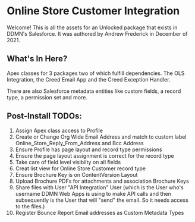 # Online Store Customer Integration

Welcome! This is all the assets for an Unlocked package that exists in DDMN's Salesforce. It was authored by Andrew Frederick in December of 2021.

## What's In Here?

Apex classes for 3 packages two of which fulfill dependencies. The OLS Integration, the Creed Email App and the Creed Exception Handler.

There are also Salesforce metadata entities like custom fields, a record type, a permission set and more.

## Post-Install TODOs:

1) Assign Apex class access to Profile <br />
2) Create or Change Org Wide Email Address and match to custom label Online_Store_Reply_From_Address and Bcc Address <br />
3) Ensure Profile has page layout and record type permissions <br />
4) Ensure the page layout assignment is correct for the record type <br />
5) Take care of field level visibilty on all fields <br />
6) Creat list view for Online Store Customer record type <br />
7) Ensure Brochure Key is on ContentVersion Layout <br />
8) Upload Brochure PDFs for attachments and association Brochure Keys <br />
9) Share files with User "API Integration" User (which is the User who's username DDMN Web Apps is using to make API calls and then subsequently is the User that will "send" the email. So it needs access to the files.) <br />
10) Register Bounce Report Email addresses as Custom Metadata Types <br />